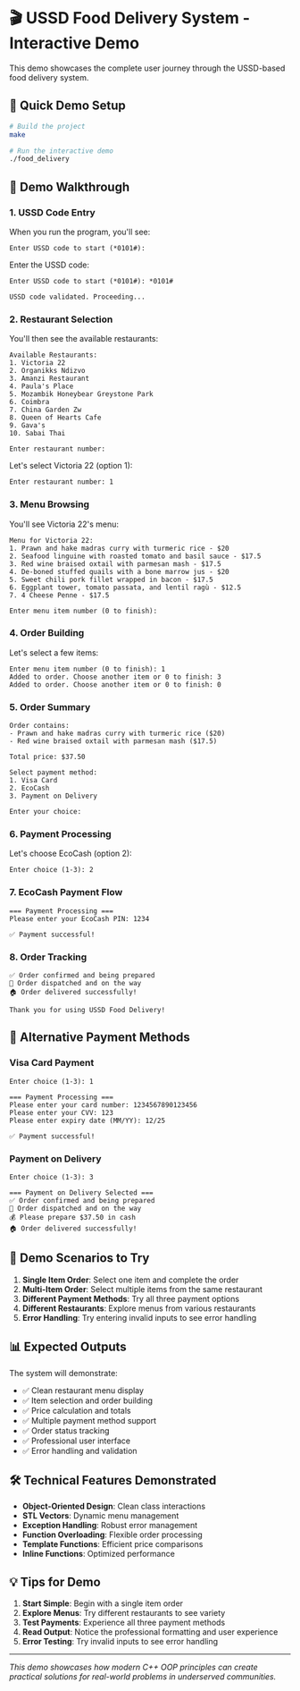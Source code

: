 # 🎬 USSD Food Delivery System - Interactive Demo

This demo showcases the complete user journey through the USSD-based food delivery system.

## 🚀 Quick Demo Setup

```bash
# Build the project
make

# Run the interactive demo
./food_delivery
```

## 📱 Demo Walkthrough

### 1. USSD Code Entry
When you run the program, you'll see:
```
Enter USSD code to start (*0101#): 
```

Enter the USSD code:
```
Enter USSD code to start (*0101#): *0101#

USSD code validated. Proceeding...
```

### 2. Restaurant Selection
You'll then see the available restaurants:
```
Available Restaurants:
1. Victoria 22
2. Organikks Ndizvo  
3. Amanzi Restaurant
4. Paula's Place
5. Mozambik Honeybear Greystone Park
6. Coimbra
7. China Garden Zw
8. Queen of Hearts Cafe
9. Gava's
10. Sabai Thai

Enter restaurant number: 
```

Let's select Victoria 22 (option 1):
```
Enter restaurant number: 1
```

### 3. Menu Browsing
You'll see Victoria 22's menu:
```
Menu for Victoria 22:
1. Prawn and hake madras curry with turmeric rice - $20
2. Seafood linguine with roasted tomato and basil sauce - $17.5
3. Red wine braised oxtail with parmesan mash - $17.5
4. De-boned stuffed quails with a bone marrow jus - $20
5. Sweet chili pork fillet wrapped in bacon - $17.5
6. Eggplant tower, tomato passata, and lentil ragù - $12.5
7. 4 Cheese Penne - $17.5

Enter menu item number (0 to finish): 
```

### 4. Order Building
Let's select a few items:
```
Enter menu item number (0 to finish): 1
Added to order. Choose another item or 0 to finish: 3
Added to order. Choose another item or 0 to finish: 0
```

### 5. Order Summary
```
Order contains:
- Prawn and hake madras curry with turmeric rice ($20)
- Red wine braised oxtail with parmesan mash ($17.5)

Total price: $37.50

Select payment method:
1. Visa Card
2. EcoCash
3. Payment on Delivery

Enter your choice: 
```

### 6. Payment Processing
Let's choose EcoCash (option 2):
```
Enter choice (1-3): 2
```

### 7. EcoCash Payment Flow
```
=== Payment Processing ===
Please enter your EcoCash PIN: 1234

✅ Payment successful!
```

### 8. Order Tracking
```
✅ Order confirmed and being prepared
🚚 Order dispatched and on the way
🏠 Order delivered successfully!

Thank you for using USSD Food Delivery!
```

## 🔄 Alternative Payment Methods

### Visa Card Payment
```
Enter choice (1-3): 1

=== Payment Processing ===
Please enter your card number: 1234567890123456
Please enter your CVV: 123
Please enter expiry date (MM/YY): 12/25

✅ Payment successful!
```

### Payment on Delivery
```
Enter choice (1-3): 3

=== Payment on Delivery Selected ===
✅ Order confirmed and being prepared
🚚 Order dispatched and on the way
💰 Please prepare $37.50 in cash
🏠 Order delivered successfully!
```

## 🎯 Demo Scenarios to Try

1. **Single Item Order**: Select one item and complete the order
2. **Multi-Item Order**: Select multiple items from the same restaurant
3. **Different Payment Methods**: Try all three payment options
4. **Different Restaurants**: Explore menus from various restaurants
5. **Error Handling**: Try entering invalid inputs to see error handling

## 📊 Expected Outputs

The system will demonstrate:
- ✅ Clean restaurant menu display
- ✅ Item selection and order building
- ✅ Price calculation and totals
- ✅ Multiple payment method support
- ✅ Order status tracking
- ✅ Professional user interface
- ✅ Error handling and validation

## 🛠️ Technical Features Demonstrated

- **Object-Oriented Design**: Clean class interactions
- **STL Vectors**: Dynamic menu management
- **Exception Handling**: Robust error management
- **Function Overloading**: Flexible order processing
- **Template Functions**: Efficient price comparisons
- **Inline Functions**: Optimized performance

## 💡 Tips for Demo

1. **Start Simple**: Begin with a single item order
2. **Explore Menus**: Try different restaurants to see variety
3. **Test Payments**: Experience all three payment methods
4. **Read Output**: Notice the professional formatting and user experience
5. **Error Testing**: Try invalid inputs to see error handling

---

*This demo showcases how modern C++ OOP principles can create practical solutions for real-world problems in underserved communities.*
